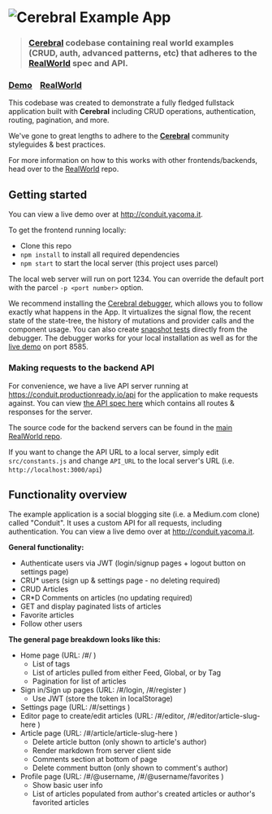 # ![Cerebral Example App](project-logo.png)

> ### [Cerebral](https://cerebraljs.com) codebase containing real world examples (CRUD, auth, advanced patterns, etc) that adheres to the [RealWorld](https://github.com/gothinkster/realworld) spec and API.


### [Demo](http://conduit.yacoma.it)&nbsp;&nbsp;&nbsp;&nbsp;[RealWorld](https://github.com/gothinkster/realworld)

This codebase was created to demonstrate a fully fledged fullstack application built with **Cerebral** including CRUD operations, authentication, routing, pagination, and more.

We've gone to great lengths to adhere to the [**Cerebral**](https://cerebraljs.com) community styleguides & best practices.

For more information on how to this works with other frontends/backends, head over to the [RealWorld](https://github.com/gothinkster/realworld) repo.


## Getting started

You can view a live demo over at http://conduit.yacoma.it.

To get the frontend running locally:

- Clone this repo
- `npm install` to install all required dependencies
- `npm start` to start the local server (this project uses parcel)

The local web server will run on port 1234. You can override the default port with the parcel `-p <port number>` option.

We recommend installing the [Cerebral debugger](https://cerebraljs.com/docs/introduction/debugger.html), which allows you to follow exactly what happens in the App. It virtualizes the signal flow, the recent state of the state-tree, the history of mutations and provider calls and the component usage.
You can also create [snapshot tests](<https://cerebraljs.com/docs/api/test#test-snapshot-testing-(beta)>) directly from the debugger.
The debugger works for your local installation as well as for the [live demo](http://conduit.yacoma.it) on port 8585.


### Making requests to the backend API


For convenience, we have a live API server running at https://conduit.productionready.io/api for the application to make requests against. You can view [the API spec here](https://github.com/GoThinkster/productionready/blob/master/api) which contains all routes & responses for the server.

The source code for the backend servers can be found in the [main RealWorld repo](https://github.com/gothinkster/realworld).

If you want to change the API URL to a local server, simply edit `src/constants.js` and change `API_URL` to the local server's URL (i.e. `http://localhost:3000/api`)


## Functionality overview

The example application is a social blogging site (i.e. a Medium.com clone) called "Conduit". It uses a custom API for all requests, including authentication. You can view a live demo over at http://conduit.yacoma.it.

**General functionality:**

- Authenticate users via JWT (login/signup pages + logout button on settings page)
- CRU* users (sign up & settings page - no deleting required)
- CRUD Articles
- CR*D Comments on articles (no updating required)
- GET and display paginated lists of articles
- Favorite articles
- Follow other users

**The general page breakdown looks like this:**

- Home page (URL: /#/ )
    - List of tags
    - List of articles pulled from either Feed, Global, or by Tag
    - Pagination for list of articles
- Sign in/Sign up pages (URL: /#/login, /#/register )
    - Use JWT (store the token in localStorage)
- Settings page (URL: /#/settings )
- Editor page to create/edit articles (URL: /#/editor, /#/editor/article-slug-here )
- Article page (URL: /#/article/article-slug-here )
    - Delete article button (only shown to article's author)
    - Render markdown from server client side
    - Comments section at bottom of page
    - Delete comment button (only shown to comment's author)
- Profile page (URL: /#/@username, /#/@username/favorites )
    - Show basic user info
    - List of articles populated from author's created articles or author's favorited articles
